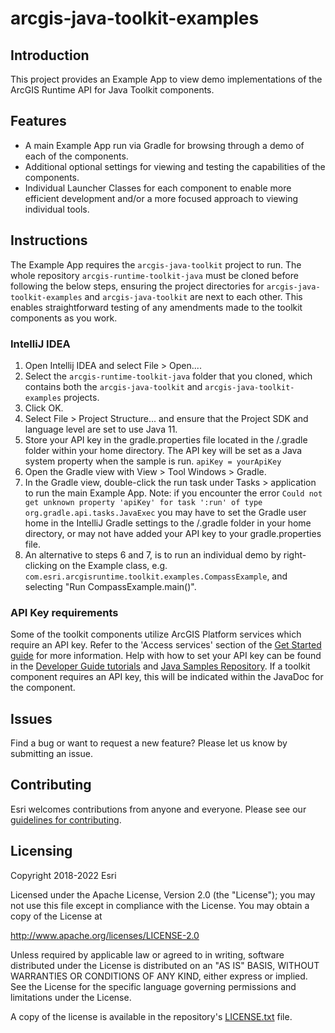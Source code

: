 # arcgis-java-toolkit-examples

## Introduction

This project provides an Example App to view demo implementations of the ArcGIS Runtime API for Java Toolkit components.

## Features

- A main Example App run via Gradle for browsing through a demo of each of the components.
- Additional optional settings for viewing and testing the capabilities of the components.
- Individual Launcher Classes for each component to enable more efficient development and/or a more focused approach to viewing individual tools.

## Instructions

The Example App requires the `arcgis-java-toolkit` project to run. The whole repository `arcgis-runtime-toolkit-java` must be cloned before following the below steps, ensuring the project directories for `arcgis-java-toolkit-examples` and `arcgis-java-toolkit` are next to each other. This enables straightforward testing of any amendments made to the toolkit components as you work.

### IntelliJ IDEA

1. Open Intellij IDEA and select File > Open....
2. Select the `arcgis-runtime-toolkit-java` folder that you cloned, which contains both the `arcgis-java-toolkit` and `arcgis-java-toolkit-examples` projects.
3. Click OK.
4. Select File > Project Structure... and ensure that the Project SDK and language level are set to use Java 11.
5. Store your API key in the gradle.properties file located in the /.gradle folder within your home directory. The API key will be set as a Java system property when the sample is run. `apiKey = yourApiKey`
6. Open the Gradle view with View > Tool Windows > Gradle.
7. In the Gradle view, double-click the run task under Tasks > application to run the main Example App.
Note: if you encounter the error `Could not get unknown property 'apiKey' for task ':run' of type org.gradle.api.tasks.JavaExec` you may have to set the Gradle user home in the IntelliJ Gradle settings to the /.gradle folder in your home directory, or may not have added your API key to your gradle.properties file.
8. An alternative to steps 6 and 7, is to run an individual demo by right-clicking on the Example class, e.g. `com.esri.arcgisruntime.toolkit.examples.CompassExample`, and selecting "Run CompassExample.main()".

### API Key requirements

Some of the toolkit components utilize ArcGIS Platform services which require an API key. Refer to the 'Access services' section of the
[Get Started guide](https://developers.arcgis.com/java/get-started/#3-access-services-and-content-with-an-api-key)
for more information. Help with how to set your API key can be found in the
[Developer Guide tutorials](https://developers.arcgis.com/java/maps-2d/tutorials/display-a-map/#set-your-api-key)
and [Java Samples Repository](https://github.com/Esri/arcgis-runtime-samples-java). If a toolkit component requires an API
key, this will be indicated within the JavaDoc for the component.

## Issues

Find a bug or want to request a new feature?  Please let us know by submitting an issue.

## Contributing

Esri welcomes contributions from anyone and everyone. Please see our [guidelines for contributing](https://github.com/esri/contributing).

## Licensing

Copyright 2018-2022 Esri

Licensed under the Apache License, Version 2.0 (the "License");
you may not use this file except in compliance with the License.
You may obtain a copy of the License at

http://www.apache.org/licenses/LICENSE-2.0

Unless required by applicable law or agreed to in writing, software
distributed under the License is distributed on an "AS IS" BASIS,
WITHOUT WARRANTIES OR CONDITIONS OF ANY KIND, either express or implied.
See the License for the specific language governing permissions and
limitations under the License.

A copy of the license is available in the repository's [LICENSE.txt](LICENSE.txt) file.
